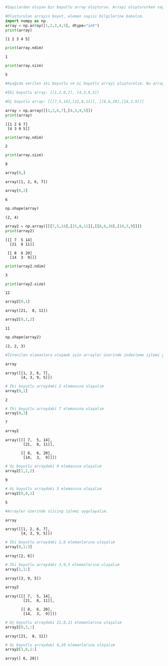 ```python
#Sayılardan oluşan bir boyutlu array oluşturun. Arrayi oluştururken sayıların veri tipini integer olarak belirtelim.

#Oluşturulan arrayin boyut, eleman sayısı bilgilerine bakalım.
import numpy as np
array = np.array([1,2,3,4,5], dtype="int")
print(array)
```

    [1 2 3 4 5]
    


```python
print(array.ndim)
```

    1
    


```python
print(array.size)

```

    5
    


```python
#Aşağıda verilen iki boyutlu ve üç boyutlu arrayi oluşturalım. Bu arraylerin boyut, eleman sayısı, satır, sütun bilgilerine ulaşalım.

#İki boyutlu array: [[1,2,6,7], [4,3,9,5]]

#Üç boyutlu array: [[[7,5,14],[21,8,11]], [[8,6,20],[14,3,9]]]

array = np.array([[1,2,6,7],[4,3,9,5]])
print(array)

```

    [[1 2 6 7]
     [4 3 9 5]]
    


```python
print(array.ndim)
```

    2
    


```python
print(array.size)
```

    8
    


```python
array[0,]
```




    array([1, 2, 6, 7])




```python
array[0,2]
```




    6




```python
np.shape(array)
```




    (2, 4)




```python
array2 = np.array([[[7,5,14],[21,8,11]],[[8,6,20],[14,3,9]]])
print(array2)
```

    [[[ 7  5 14]
      [21  8 11]]
    
     [[ 8  6 20]
      [14  3  9]]]
    


```python
print(array2.ndim)
```

    3
    


```python
print(array2.size)
```

    12
    


```python
array2[0,1]
```




    array([21,  8, 11])




```python
array2[0,1,2]
```




    11




```python
np.shape(array2)
```




    (2, 2, 3)




```python
#İstenilen elamanlara ulaşmak için arrayler üzerinde indexleme işlemi yapalım

array
```




    array([[1, 2, 6, 7],
           [4, 3, 9, 5]])




```python
# İki boyutlu arraydaki 2 elemanına ulaşalım
array[0,1]
```




    2




```python
# İki boyutlu arraydaki 7 elemanına ulaşalım
array[0,3]
```




    7




```python
array2
```




    array([[[ 7,  5, 14],
            [21,  8, 11]],
    
           [[ 8,  6, 20],
            [14,  3,  9]]])




```python
# Üç boyutlu arraydaki 9 elemanına ulaşalım
array2[1,1,2]
```




    9




```python
# Üç boyutlu arraydaki 5 elemanına ulaşalım
array2[0,0,1]
```




    5




```python
#Arrayler üzerinde slicing işlemi uygulayalım.

array
```




    array([[1, 2, 6, 7],
           [4, 3, 9, 5]])




```python
# İki boyutlu arraydaki 2,6 elemanlarına ulaşalım
array[0,1:3]
```




    array([2, 6])




```python
# İki boyutlu arraydaki 3,9,5 elemanlarına ulaşalım
array[1,1:]
```




    array([3, 9, 5])




```python
array2
```




    array([[[ 7,  5, 14],
            [21,  8, 11]],
    
           [[ 8,  6, 20],
            [14,  3,  9]]])




```python
# Üç boyutlu arraydaki 21,8,11 elemanlarına ulaşalım
array2[0,1,:]
```




    array([21,  8, 11])




```python
# Üç boyutlu arraydaki 6,20 elemanlarına ulaşalım
array2[1,0,1:]
```




    array([ 6, 20])




```python

```

